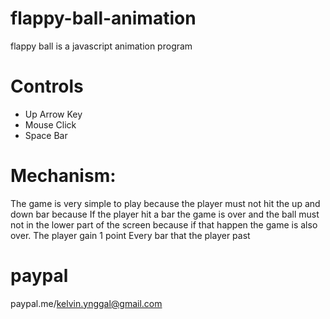 # flappy-ball-animation

flappy ball is a javascript animation program

# Controls
-	Up Arrow Key
-	Mouse Click
-	Space Bar

# Mechanism:

The game is very simple to play because the player must not hit the up and down bar because If the player hit a bar the game is over and the ball must not in the lower part of the screen because if that happen the game is also over. The player gain 1 point Every bar that the player past

# paypal

paypal.me/kelvin.ynggal@gmail.com
